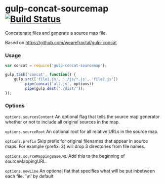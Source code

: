 gulp-concat-sourcemap [![Build Status](https://travis-ci.org/mikach/gulp-concat-sourcemap.png?branch=master)](https://travis-ci.org/mikach/gulp-concat-sourcemap)
=====================

Concatenate files and generate a source map file.

Based on https://github.com/wearefractal/gulp-concat

### Usage

```javascript
var concat = require('gulp-concat-sourcemap');

gulp.task('concat', function() {
    gulp.src(['file1.js', './js/*.js', 'file2.js'])
        .pipe(concat('all.js', options))
        .pipe(gulp.dest('./dist/'));
});
```

### Options

`options.sourcesContent`
An optional flag that tells the source map generator whether or not to include all original sources in the map.

`options.sourceRoot`
An optional root for all relative URLs in the source map.

`options.prefix`
Skip prefix for original filenames that appear in source maps. For example {prefix: 3} will drop 3 directories from file names.

`options.sourceMappingBaseURL`
Add this to the beginning of sourceMappingURL.

`options.newLine`
An optional flat that specifies what will be put inbetween each file. '\n' by default